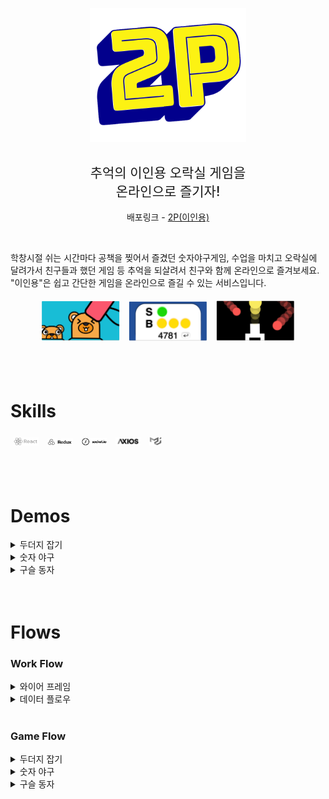 
<p align= "center">
  <img src="./img/logo.png" width="250px">
</p>
<h2 align="center" style="font-weight: 500">추억의 이인용 오락실 게임을 
<br>온라인으로 즐기자!</h2>

<p align="center">
배포링크 -
  <a href="http://project-2p.s3-website.ap-northeast-2.amazonaws.com/">
    2P(이인용) 
  </a>
</p>
<br>


학창시절 쉬는 시간마다 공책을 찢어서 즐겼던 숫자야구게임, 수업을 마치고 오락실에 달려가서 친구들과 했던 게임 등 추억을 되살려서 친구와 함께 온라인으로 즐겨보세요. "이인용"은 쉽고 간단한 게임을 온라인으로 즐길 수 있는 서비스입니다.
<br>


<p align= "center">
  <img src="./img/moleThumbnail.png" width="25%" style="margin: 5px">
  <img src="./img/numsThumbnail.png" width="25%" style="margin: 5px">
  <img src="./img/ballThumbnail.png" width="25%" style="margin: 5px">
</p>


<br>
<br>

# Skills
<p>
<img src="./img/react.png" width="8%" style="margin: 5px">
<img src="./img/redux.png" width="8%" style="margin: 5px">
<img src="./img/socket.png" width="8%" style="margin: 5px">
<img src="./img/axios.png" width="8%" style="margin: 5px">
<img src="./img/material.png" width="4%" style="margin: 5px">
</p>
<br />
<br />


# Demos
<details>
  <summary>두더지 잡기</summary>
  <img src="./img/molePlay.gif" width="100%" style="margin: 5px">
</details>
<details>
  <summary>숫자 야구</summary>
  <img src="./img/numsPlay.gif" width="100%" style="margin: 5px">
</details>
<details>
  <summary>구슬 동자</summary>
  <img src="./img/ballPlay.gif" width="100%" style="margin: 5px">
</details>
<br />
<br />

# Flows

### Work Flow

<details>
  <summary>와이어 프레임</summary>
  <img src="./img/workFlow.jpg" width="90%">
</details>
<details>
  <summary>데이터 플로우</summary>
  <img src="./img/dataFlow.jpg" width="100%">
</details>

<br>

### Game Flow

<details>
<summary>두더지 잡기</summary>
  <img src="./img/moleFlow.png" width="100%">
</details>
<details>
<summary>숫자 야구</summary>
  <img src="./img/numsFlow.png" width="100%">
</details>
<details>
<summary>구슬 동자</summary>
  <img src="./img/ballFlow.png" width="100%">
</details>





